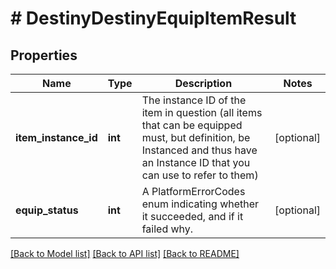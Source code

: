 # # DestinyDestinyEquipItemResult

## Properties

Name | Type | Description | Notes
------------ | ------------- | ------------- | -------------
**item_instance_id** | **int** | The instance ID of the item in question (all items that can be equipped must, but definition, be Instanced and thus have an Instance ID that you can use to refer to them) | [optional]
**equip_status** | **int** | A PlatformErrorCodes enum indicating whether it succeeded, and if it failed why. | [optional]

[[Back to Model list]](../../README.md#models) [[Back to API list]](../../README.md#endpoints) [[Back to README]](../../README.md)
